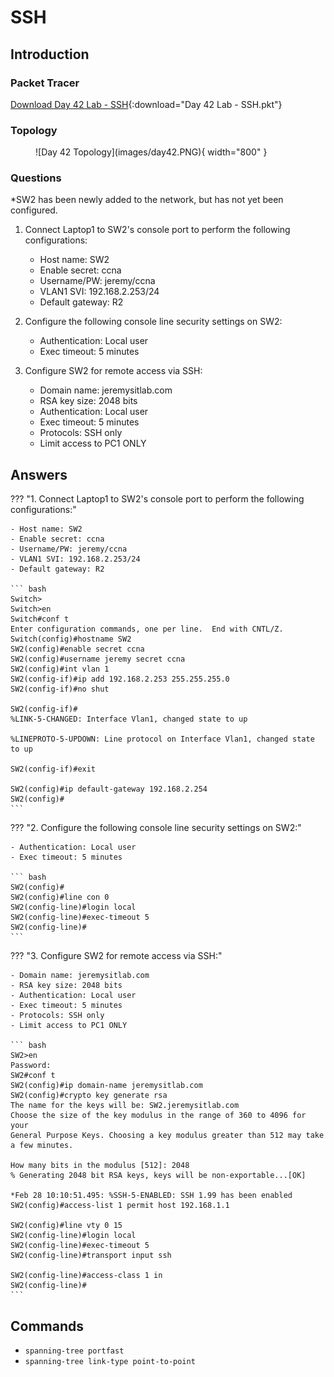 # SSH

## Introduction

### Packet Tracer

[Download Day 42 Lab - SSH](../assets/packet-tracer-files/Day%2042%20Lab%20-%20SSH.pkt){:download="Day 42 Lab - SSH.pkt"}

### Topology

<figure markdown>
  ![Day 42 Topology](images/day42.PNG){ width="800" }
  <figcaption></figcaption>
</figure>

### Questions

*SW2 has been newly added to the network, but has not yet been configured.  

1. Connect Laptop1 to SW2's console port to perform the following configurations:
    - Host name: SW2
    - Enable secret: ccna
    - Username/PW: jeremy/ccna
    - VLAN1 SVI: 192.168.2.253/24
    - Default gateway: R2

2. Configure the following console line security settings on SW2:
    - Authentication: Local user
    - Exec timeout: 5 minutes

3. Configure SW2 for remote access via SSH:
    - Domain name: jeremysitlab.com
    - RSA key size: 2048 bits
    - Authentication: Local user
    - Exec timeout: 5 minutes
    - Protocols: SSH only
    - Limit access to PC1 ONLY

## Answers


??? "1. Connect Laptop1 to SW2's console port to perform the following configurations:"

    - Host name: SW2
    - Enable secret: ccna
    - Username/PW: jeremy/ccna
    - VLAN1 SVI: 192.168.2.253/24
    - Default gateway: R2

    ``` bash
    Switch>
    Switch>en
    Switch#conf t
    Enter configuration commands, one per line.  End with CNTL/Z.
    Switch(config)#hostname SW2
    SW2(config)#enable secret ccna
    SW2(config)#username jeremy secret ccna
    SW2(config)#int vlan 1
    SW2(config-if)#ip add 192.168.2.253 255.255.255.0
    SW2(config-if)#no shut

    SW2(config-if)#
    %LINK-5-CHANGED: Interface Vlan1, changed state to up

    %LINEPROTO-5-UPDOWN: Line protocol on Interface Vlan1, changed state to up

    SW2(config-if)#exit

    SW2(config)#ip default-gateway 192.168.2.254
    SW2(config)#
    ```



??? "2. Configure the following console line security settings on SW2:"

    - Authentication: Local user
    - Exec timeout: 5 minutes

    ``` bash
    SW2(config)#
    SW2(config)#line con 0
    SW2(config-line)#login local
    SW2(config-line)#exec-timeout 5
    SW2(config-line)#
    ```

??? "3. Configure SW2 for remote access via SSH:"

    - Domain name: jeremysitlab.com
    - RSA key size: 2048 bits
    - Authentication: Local user
    - Exec timeout: 5 minutes
    - Protocols: SSH only
    - Limit access to PC1 ONLY

    ``` bash
    SW2>en
    Password: 
    SW2#conf t
    SW2(config)#ip domain-name jeremysitlab.com
    SW2(config)#crypto key generate rsa
    The name for the keys will be: SW2.jeremysitlab.com
    Choose the size of the key modulus in the range of 360 to 4096 for your
    General Purpose Keys. Choosing a key modulus greater than 512 may take
    a few minutes.

    How many bits in the modulus [512]: 2048
    % Generating 2048 bit RSA keys, keys will be non-exportable...[OK]

    *Feb 28 10:10:51.495: %SSH-5-ENABLED: SSH 1.99 has been enabled
    SW2(config)#access-list 1 permit host 192.168.1.1
      
    SW2(config)#line vty 0 15
    SW2(config-line)#login local
    SW2(config-line)#exec-timeout 5
    SW2(config-line)#transport input ssh

    SW2(config-line)#access-class 1 in
    SW2(config-line)#
    ```

## Commands

* `spanning-tree portfast `
* `spanning-tree link-type point-to-point `

  